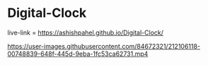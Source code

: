 # Digital-Clock

live-link = https://ashishpahel.github.io/Digital-Clock/



https://user-images.githubusercontent.com/84672321/212106118-00748839-648f-445d-9eba-1fc53ca62731.mp4

